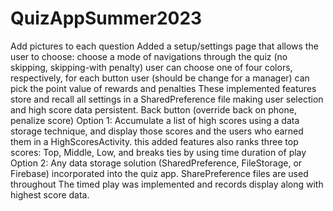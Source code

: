 # QuizAppSummer2023
Add pictures to each question
Added a setup/settings page that allows the user to choose:
choose a mode of navigations through the quiz (no skipping, skipping-with penalty)
user can choose one of four colors, respectively, for each button
user (should be change for a manager) can pick the point value of rewards and penalties
These implemented features store and recall all settings in a SharedPreference file making user selection and high score data persistent.
Back button (override back on phone, penalize score)
Option 1: Accumulate a list of high scores using a data storage technique, and display those scores and the users who earned them in a HighScoresActivity.
this added features also ranks three top scores: Top, Middle, Low, and breaks ties by using time duration of play
Option 2: Any data storage solution (SharedPreference, FileStorage, or Firebase) incorporated into the quiz app.
SharePreference files are used throughout
The timed play was implemented and records display along with highest score data.
